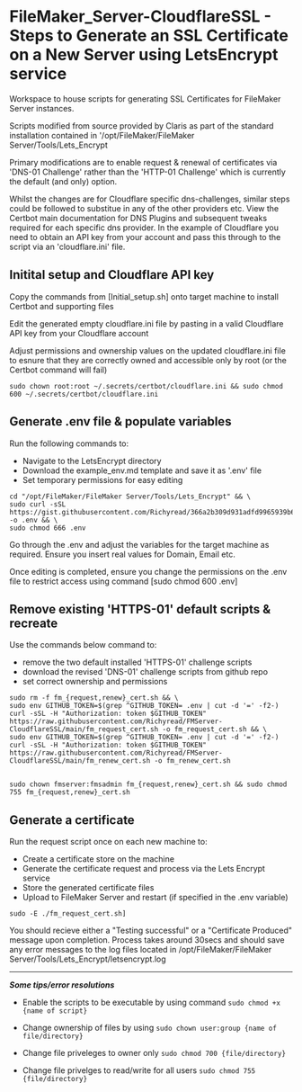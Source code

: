 # FileMaker_Server-CloudflareSSL - Steps to Generate an SSL Certificate on a New Server using LetsEncrypt service

Workspace to house scripts for generating SSL Certificates for FileMaker Server instances.

Scripts modified from source provided by Claris as part of the standard installation contained in '/opt/FileMaker/FileMaker Server/Tools/Lets_Encrypt

Primary modifications are to enable request & renewal of certificates via 'DNS-01 Challenge' rather than the 'HTTP-01 Challenge' which is currently the default (and only) option.

Whilst the changes are for Cloudflare specific dns-challenges, similar steps could be followed to substitue in any of the other providers etc. View the Certbot main documentation for DNS Plugins and subsequent tweaks required for each specific dns provider. In the example of Cloudflare you need to obtain an API key from your account and pass this through to the script via an 'cloudflare.ini' file.

## Initital setup and Cloudflare API key ##

Copy the commands from [Initial_setup.sh] onto target machine to install Certbot and supporting files

Edit the generated empty cloudflare.ini file by pasting in a valid Cloudflare API key from your Cloudflare account

Adjust permissions and ownership values on the updated cloudflare.ini file to esnure that they are correctly owned and accessible only by root (or the Certbot command will fail) 

``` sudo chown root:root ~/.secrets/certbot/cloudflare.ini && sudo chmod 600 ~/.secrets/certbot/cloudflare.ini ```

## Generate .env file & populate variables ##

Run the following commands to:
 - Navigate to the LetsEncrypt directory
 - Download the example_env.md template and save it as '.env' file
 - Set temporary permissions for easy editing

```
cd "/opt/FileMaker/FileMaker Server/Tools/Lets_Encrypt" && \
sudo curl -sSL https://gist.githubusercontent.com/Richyread/366a2b309d931adfd9965939b68f018a/raw/ab24a374410f3de77c64831d4474fb7cf8b70e3a/example_env.md -o .env && \
sudo chmod 666 .env
```

Go through the .env and adjust the variables for the target machine as required. Ensure you insert real values for Domain, Email etc.

Once editing is completed, ensure you change the permissions on the .env file to restrict access using command [sudo chmod 600 .env]

## Remove existing 'HTTPS-01' default scripts & recreate ##

Use the commands below command to:
  - remove the two default installed 'HTTPS-01' challenge scripts
  - download the revised 'DNS-01' challenge scripts from github repo
  - set correct ownership and permissions

```
sudo rm -f fm_{request,renew}_cert.sh && \
sudo env GITHUB_TOKEN=$(grep ^GITHUB_TOKEN= .env | cut -d '=' -f2-) curl -sSL -H "Authorization: token $GITHUB_TOKEN" https://raw.githubusercontent.com/Richyread/FMServer-CloudflareSSL/main/fm_request_cert.sh -o fm_request_cert.sh && \
sudo env GITHUB_TOKEN=$(grep ^GITHUB_TOKEN= .env | cut -d '=' -f2-) curl -sSL -H "Authorization: token $GITHUB_TOKEN" https://raw.githubusercontent.com/Richyread/FMServer-CloudflareSSL/main/fm_renew_cert.sh -o fm_renew_cert.sh
    
```

```
sudo chown fmserver:fmsadmin fm_{request,renew}_cert.sh && sudo chmod 755 fm_{request,renew}_cert.sh

```    
## Generate a certificate ##

Run the request script once on each new machine to:
 - Create a certificate store on the machine
 - Generate the certificate request and process via the Lets Encrypt service
 - Store the generated certificate files
 - Upload to FileMaker Server and restart (if specified in the .env variable)

```
sudo -E ./fm_request_cert.sh]
```


You should recieve either a "Testing successful" or a "Certificate Produced" message upon completion. Process takes around 30secs and should save any error messages to the log files located in /opt/FileMaker/FileMaker Server/Tools/Lets_Encrypt/letsencrypt.log


---------------------------------

***Some tips/error resolutions***
  
- Enable the scripts to be executable by using command ``` sudo chmod +x {name of script} ```

- Change ownership of files by using ``` sudo chown user:group {name of file/directory} ```

- Change file priveleges to owner only ``` sudo chmod 700 {file/directory} ```

- Change file privelges to read/write for all users ``` sudo chmod 755 {file/directory} ```
